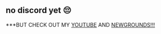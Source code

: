 ## no discord yet 😔
***BUT CHECK OUT MY [YOUTUBE](https://www.youtube.com/@Zolova/videos) AND [NEWGROUNDS!!!](https://zolovamusic.newgrounds.com)
